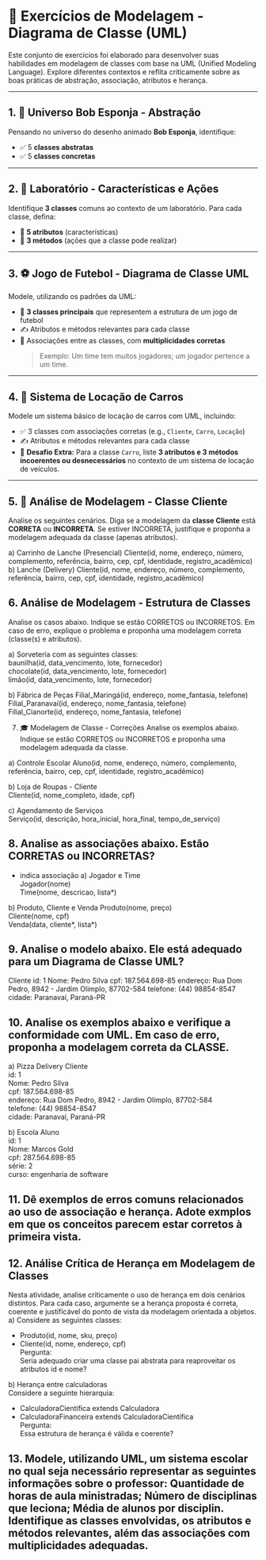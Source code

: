 # 🧩 Exercícios de Modelagem - Diagrama de Classe (UML)

Este conjunto de exercícios foi elaborado para desenvolver suas habilidades em modelagem de classes com base na UML (Unified Modeling Language). Explore diferentes contextos e reflita criticamente sobre as boas práticas de abstração, associação, atributos e herança.

---

## 1. 🌊 Universo Bob Esponja - Abstração

Pensando no universo do desenho animado **Bob Esponja**, identifique:

- ✅ 5 **classes abstratas**
- ✅ 5 **classes concretas**

---

## 2. 🧪 Laboratório - Características e Ações

Identifique **3 classes** comuns ao contexto de um laboratório. Para cada classe, defina:

- 🔷 **5 atributos** (características)
- 🔸 **3 métodos** (ações que a classe pode realizar)

---

## 3. ⚽ Jogo de Futebol - Diagrama de Classe UML

Modele, utilizando os padrões da UML:

- 🔹 **3 classes principais** que representem a estrutura de um jogo de futebol
- ✍️ Atributos e métodos relevantes para cada classe
- 🔗 Associações entre as classes, com **multiplicidades corretas**
  > Exemplo: Um time tem muitos jogadores; um jogador pertence a um time.

---

## 4. 🚗 Sistema de Locação de Carros

Modele um sistema básico de locação de carros com UML, incluindo:

- ✅ 3 classes com associações corretas (e.g., `Cliente`, `Carro`, `Locação`)
- ✍️ Atributos e métodos relevantes para cada classe
- 🚫 **Desafio Extra:** Para a classe `Carro`, liste **3 atributos e 3 métodos incoerentes ou desnecessários** no contexto de um sistema de locação de veículos.

---

## 5. 🧾 Análise de Modelagem - Classe Cliente

Analise os seguintes cenários. Diga se a modelagem da **classe Cliente** está **CORRETA** ou **INCORRETA**. Se estiver INCORRETA, justifique e proponha a modelagem adequada da classe (apenas atributos).

a) Carrinho de Lanche (Presencial)
Cliente(id, nome, endereço, número, complemento, referência, bairro, cep, cpf, identidade, registro_acadêmico)
b) Lanche (Delivery)
Cliente(id, nome, endereço, número, complemento, referência, bairro, cep, cpf, identidade, registro_acadêmico)

## 6. Análise de Modelagem - Estrutura de Classes
Analise os casos abaixo. Indique se estão CORRETOS ou INCORRETOS. Em caso de erro, explique o problema e proponha uma modelagem correta (classe(s) e atributos).

a) Sorveteria com as seguintes classes:  
baunilha(id, data_vencimento, lote, fornecedor)  
chocolate(id, data_vencimento, lote, fornecedor)  
limão(id, data_vencimento, lote, fornecedor)  

b) Fábrica de Peças 
Filial_Maringá(id, endereço, nome_fantasia, telefone)  
Filial_Paranavaí(id, endereço, nome_fantasia, telefone)  
Filial_Cianorte(id, endereço, nome_fantasia, telefone)  

7. 🎓 Modelagem de Classe - Correções
Analise os exemplos abaixo. Indique se estão CORRETOS ou INCORRETOS e proponha uma modelagem adequada da classe.

a) Controle Escolar
Aluno(id, nome, endereço, número, complemento, referência, bairro, cep, cpf, identidade, registro_acadêmico)   

b) Loja de Roupas - Cliente  
Cliente(id, nome_completo, idade, cpf)  

c) Agendamento de Serviços  
Serviço(id, descrição, hora_inicial, hora_final, tempo_de_serviço)  
  

## 8. Analise as associações abaixo. Estão CORRETAS ou INCORRETAS?
* indica associação
a) Jogador e Time  
Jogador(nome)  
Time(nome, descricao, lista<Jogador>*)  

b) Produto, Cliente e Venda
Produto(nome, preço)  
Cliente(nome, cpf)  
Venda(data, cliente*, lista<Produto>*)  

## 9. Analise o modelo abaixo. Ele está adequado para um Diagrama de Classe UML?  
Cliente
id: 1
Nome: Pedro Silva
cpf: 187.564.698-85
endereço: Rua Dom Pedro, 8942 - Jardim Olimplo, 87702-584
telefone: (44) 98854-8547
cidade: Paranavaí, Paraná-PR

## 10. Analise os exemplos abaixo e verifique a conformidade com UML. Em caso de erro, proponha a modelagem correta da CLASSE.

a) Pizza Delivery 
Cliente  
id: 1  
Nome: Pedro Silva  
cpf: 187.564.698-85  
endereço: Rua Dom Pedro, 8942 - Jardim Olimplo, 87702-584  
telefone: (44) 98854-8547  
cidade: Paranavaí, Paraná-PR  

b) Escola
Aluno  
id: 1  
Nome: Marcos Gold  
cpf: 287.564.698-85  
série: 2  
curso: engenharia de software  

## 11. Dê exemplos de erros comuns relacionados ao uso de associação e herança. Adote exmplos em que os conceitos parecem estar corretos à primeira vista.  

## 12. Análise Crítica de Herança em Modelagem de Classes
Nesta atividade, analise criticamente o uso de herança em dois cenários distintos. Para cada caso, argumente se a herança proposta é correta, coerente e justificável do ponto de vista da modelagem orientada a objetos.
a) Considere as seguintes classes: 
- Produto(id, nome, sku, preço)  
- Cliente(id, nome, endereço, cpf)  
Pergunta:  
Seria adequado criar uma classe pai abstrata para reaproveitar os atributos id e nome?  

b) Herança entre calculadoras   
Considere a seguinte hierarquia:  
- CalculadoraCientifica extends Calculadora  
- CalculadoraFinanceira extends CalculadoraCientifica  
Pergunta:  
Essa estrutura de herança é válida e coerente?


## 13. Modele, utilizando UML, um sistema escolar no qual seja necessário representar as seguintes informações sobre o professor: Quantidade de horas de aula ministradas; Número de disciplinas que leciona; Média de alunos por disciplin. Identifique as classes envolvidas, os atributos e métodos relevantes, além das associações com multiplicidades adequadas.
